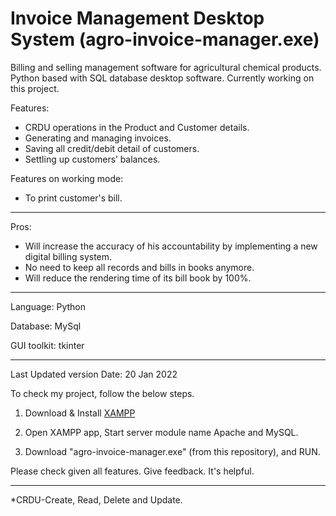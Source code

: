 # Invoice Management Desktop System (agro-invoice-manager.exe)
Billing and selling management software for agricultural chemical products. Python based with SQL database desktop software. Currently working on this project.

Features:
* CRDU operations in the Product and Customer details.
* Generating and managing invoices.
* Saving all credit/debit detail of customers.
* Settling up customers’ balances.

Features on working mode:
* To print customer's bill.

---------------------------------------------------------------------------------------------

Pros:
* Will increase the accuracy of his accountability by implementing a new digital billing system.
* No need to keep all records and bills in books anymore.
* Will reduce the rendering time of its bill book by 100%.

---------------------------------------------------------------------------------------------

Language: Python

Database: MySql

GUI toolkit: tkinter

---------------------------------------------------------------------------------------------

Last Updated version Date: 20 Jan 2022

To check my project, follow the below steps.

1) Download  & Install [XAMPP](https://www.apachefriends.org/download.html)

2) Open XAMPP app, Start server module name Apache and MySQL.

3) Download "agro-invoice-manager.exe" (from this repository), and RUN.

Please check given all features. Give feedback. It's helpful.

---------------------------------------------------------------------------------------------

*CRDU-Create, Read, Delete and Update.
